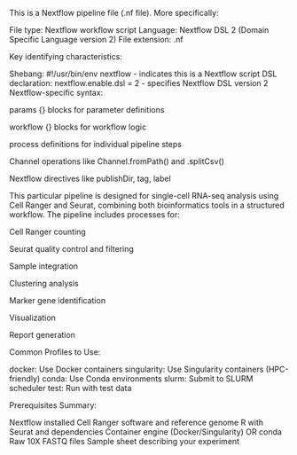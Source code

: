 This is a Nextflow pipeline file (.nf file).
 More specifically:

File type: Nextflow workflow script
Language: Nextflow DSL 2 (Domain Specific Language version 2)
File extension: .nf

Key identifying characteristics:

Shebang: #!/usr/bin/env nextflow - indicates this is a Nextflow script
DSL declaration: nextflow.enable.dsl = 2 - specifies Nextflow DSL version 2
Nextflow-specific syntax:

params {} blocks for parameter definitions

workflow {} blocks for workflow logic

process definitions for individual pipeline steps

Channel operations like Channel.fromPath() and .splitCsv()

Nextflow directives like publishDir, tag, label



This particular pipeline is designed for single-cell RNA-seq analysis using Cell Ranger and Seurat, combining both bioinformatics tools in a structured workflow. The pipeline includes processes for:

Cell Ranger counting  

Seurat quality control and filtering  

Sample integration  

Clustering analysis  

Marker gene identification  

Visualization  

Report generation  



Common Profiles to Use:

docker: Use Docker containers
singularity: Use Singularity containers (HPC-friendly)
conda: Use Conda environments
slurm: Submit to SLURM scheduler
test: Run with test data

Prerequisites Summary:

Nextflow installed
Cell Ranger software and reference genome
R with Seurat and dependencies
Container engine (Docker/Singularity) OR conda
Raw 10X FASTQ files
Sample sheet describing your experiment
